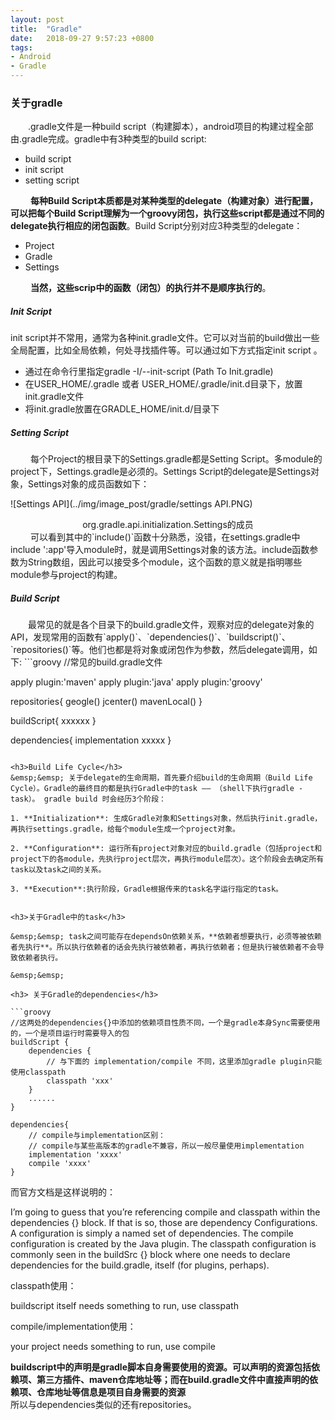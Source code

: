 ```yaml
---
layout: post
title:  "Gradle"
date:   2018-09-27 9:57:23 +0800
tags:
- Android
- Gradle
---
```


<h3>关于gradle</h3>
&emsp;&emsp;.gradle文件是一种build script（构建脚本），android项目的构建过程全部由.gradle完成。gradle中有3种类型的build script: 

- build script
- init script
- setting script  

&emsp;&emsp; **每种Build Script本质都是对某种类型的delegate（构建对象）进行配置，可以把每个Build Script理解为一个groovy闭包，执行这些script都是通过不同的delegate执行相应的闭包函数**。Build Script分别对应3种类型的delegate：  

- Project
- Gradle
- Settings

&emsp;&emsp; **当然，这些scrip中的函数（闭包）的执行并不是顺序执行的**。

<h5>Init Script</h5>
init script并不常用，通常为各种init.gradle文件。它可以对当前的build做出一些全局配置，比如全局依赖，何处寻找插件等。可以通过如下方式指定init script  。

- 通过在命令行里指定gradle -I/--init-script  (Path  To Init.gradle)
- 在USER_HOME/.gradle 或者 USER_HOME/.gradle/init.d目录下，放置init.gradle文件
- 将init.gradle放置在GRADLE_HOME/init.d/目录下  


<h5> Setting Script</h5>
&emsp;&emsp; 每个Project的根目录下的Settings.gradle都是Setting Script。多module的project下，Settings.gradle是必须的。Settings Script的delegate是Settings对象，Settings对象的成员函数如下：

![Settings API](../img/image_post/gradle/settings API.PNG)
<center>org.gradle.api.initialization.Settings的成员</center>
&emsp;&emsp; 可以看到其中的`include()`函数十分熟悉，没错，在settings.gradle中include ':app'导入module时，就是调用Settings对象的该方法。include函数参数为String数组，因此可以接受多个module，这个函数的意义就是指明哪些module参与project的构建。  
<h5>Build Script</h5>
&emsp;&emsp;最常见的就是各个目录下的build.gradle文件，观察对应的delegate对象的API，发现常用的函数有`apply()`、`dependencies()`、`buildscript()`、`repositories()`等。他们也都是将对象或闭包作为参数，然后delegate调用，如下:
```groovy
//常见的build.gradle文件

apply plugin:'maven'
apply plugin:'java'
apply plugin:'groovy'

repositories{
    geogle()
    jcenter()
    mavenLocal()
}

buildScript{
    xxxxxx
}

dependencies{
    implementation xxxxx
}
```

<h3>Build Life Cycle</h3>
&emsp;&emsp; 关于delegate的生命周期，首先要介绍build的生命周期（Build Life Cycle）。Gradle的最终目的都是执行Gradle中的task —— （shell下执行gradle -task）。 gradle build 时会经历3个阶段：  

1. **Initialization**: 生成Gradle对象和Settings对象，然后执行init.gradle，再执行settings.gradle，给每个module生成一个project对象。

2. **Configuration**: 运行所有project对象对应的build.gradle（包括project和project下的各module，先执行project层次，再执行module层次）。这个阶段会去确定所有task以及task之间的关系。

3. **Execution**:执行阶段，Gradle根据传来的task名字运行指定的task。  


<h3>关于Gradle中的task</h3>  

&emsp;&emsp; task之间可能存在dependsOn依赖关系，**依赖者想要执行，必须等被依赖者先执行**。所以执行依赖者的话会先执行被依赖者，再执行依赖者；但是执行被依赖者不会导致依赖者执行。  

&emsp;&emsp; 

<h3> 关于Gradle的dependencies</h3>  

```groovy
//这两处的dependencies{}中添加的依赖项目性质不同，一个是gradle本身Sync需要使用的，一个是项目运行时需要导入的包
buildScript {
    dependencies {
        // 与下面的 implementation/compile 不同，这里添加gradle plugin只能使用classpath
        classpath 'xxx'
    }
    ......
}

dependencies{
    // compile与implementation区别：
    // compile与某些高版本的gradle不兼容，所以一般尽量使用implementation
    implementation 'xxxx'
    compile 'xxxx'
}
```

而官方文档是这样说明的：  

I’m going to guess that you’re referencing compile and classpath within the dependencies {} block. If that is so, those are dependency Configurations. A configuration is simply a named set of dependencies. The compile configuration is created by the Java plugin. The classpath configuration is commonly seen in the buildSrc {} block where one needs to declare dependencies for the build.gradle, itself (for plugins, perhaps).


classpath使用：  

buildscript itself needs something to run, use classpath 

compile/implementation使用：  

your project needs something to run, use compile  

**buildscript中的声明是gradle脚本自身需要使用的资源。可以声明的资源包括依赖项、第三方插件、maven仓库地址等；而在build.gradle文件中直接声明的依赖项、仓库地址等信息是项目自身需要的资源**  
所以与dependencies类似的还有repositories。